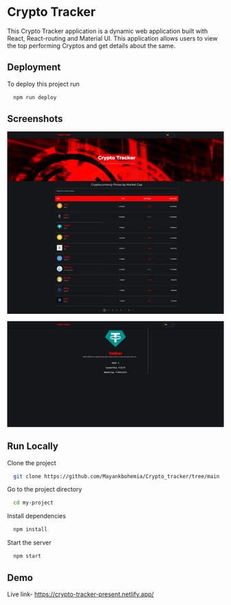
# Crypto Tracker

This Crypto Tracker application is a dynamic web application built with React, React-routing and Material UI. This application allows users to view the top performing Cryptos and get details about the same.



## Deployment

To deploy this project run

```bash
  npm run deploy
```


## Screenshots

![App Screenshot](https://github.com/Mayankbohemia/Crypto_tracker/blob/main/public/Web%20capture_3-8-2023_221754_crypto-tracker-present.netlify.app.jpeg?raw=true)

![App Screenshot](https://github.com/Mayankbohemia/Crypto_tracker/blob/main/public/Web%20capture_3-8-2023_221816_crypto-tracker-present.netlify.app.jpeg?raw=true)






## Run Locally

Clone the project

```bash
  git clone https://github.com/Mayankbohemia/Crypto_tracker/tree/main
```

Go to the project directory

```bash
  cd my-project
```

Install dependencies

```bash
  npm install
```

Start the server

```bash
  npm start
```


## Demo

Live link- https://crypto-tracker-present.netlify.app/

